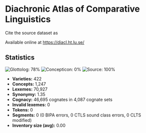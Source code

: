 # Diachronic Atlas of Comparative Linguistics 

Cite the source dataset as

> 

Available online at https://diacl.ht.lu.se/

## Statistics



![Glottolog: 78%](https://img.shields.io/badge/Glottolog-78%25-yellow.svg "Glottolog: 78%")
![Concepticon: 0%](https://img.shields.io/badge/Concepticon-0%25-red.svg "Concepticon: 0%")
![Source: 100%](https://img.shields.io/badge/Source-100%25-brightgreen.svg "Source: 100%")

- **Varieties:** 422
- **Concepts:** 1,247
- **Lexemes:** 70,927
- **Synonymy:** 1.35
- **Cognacy:** 46,695 cognates in 4,087 cognate sets
- **Invalid lexemes:** 0
- **Tokens:** 0
- **Segments:** 0 (0 BIPA errors, 0 CTLS sound class errors, 0 CLTS modified)
- **Inventory size (avg):** 0.00